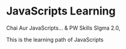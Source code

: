 # JavaScripts Learning
 
 Chai Aur JavaScripts...  & PW Skills SIgma 2.0,

 
 This is the learning path of JavaScripts

